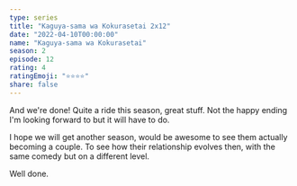 ```yaml
---
type: series
title: "Kaguya-sama wa Kokurasetai 2x12"
date: "2022-04-10T00:00:00"
name: "Kaguya-sama wa Kokurasetai"
season: 2
episode: 12
rating: 4
ratingEmoji: "⭐️⭐️⭐️⭐️"
share: false
---
```


And we're done! Quite a ride this season, great stuff. Not the happy ending I'm looking forward to but it will have to do.

I hope we will get another season, would be awesome to see them actually becoming a couple. To see how their relationship evolves then, with the same comedy but on a different level.

Well done.
